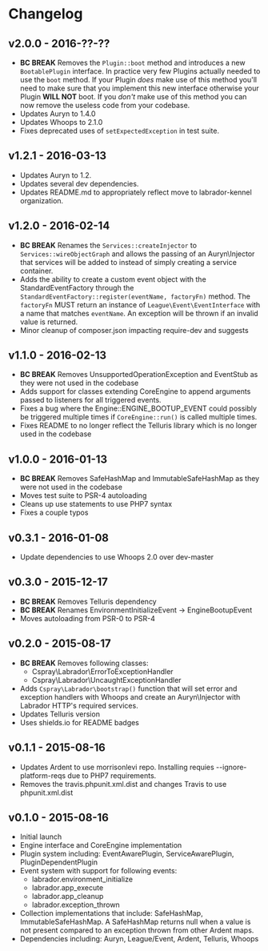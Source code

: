 # Changelog

## v2.0.0 - 2016-??-??

- **BC BREAK** Removes the `Plugin::boot` method and introduces a new `BootablePlugin` interface. In practice very few
  Plugins actually needed to use the `boot` method. If your Plugin *does*  make use of this method you'll need to make 
  sure that you implement this new interface otherwise your Plugin **WILL NOT** boot. If you *don't* make use of this 
  method you can now remove the useless code from your codebase.
- Updates Auryn to 1.4.0
- Updates Whoops to 2.1.0
- Fixes deprecated uses of `setExpectedException` in test suite.

## v1.2.1 - 2016-03-13

- Updates Auryn to 1.2.
- Updates several dev dependencies.
- Updates README.md to appropriately reflect move to labrador-kennel organization.

## v1.2.0 - 2016-02-14

- **BC BREAK** Renames the `Services::createInjector` to `Services::wireObjectGraph` and allows the passing of an Auryn\Injector 
  that services will be added to instead of simply creating a service container.
- Adds the ability to create a custom event object with the StandardEventFactory through the `StandardEventFactory::register(eventName, factoryFn)` 
  method. The `factoryFn` MUST return an instance of `League\Event\EventInterface` with a name that matches `eventName`. An 
  exception will be thrown if an invalid value is returned.
- Minor cleanup of composer.json impacting require-dev and suggests

## v1.1.0 - 2016-02-13

- **BC BREAK** Removes UnsupportedOperationException and EventStub as they were not used in the codebase
- Adds support for classes extending CoreEngine to append arguments passed to listeners for all triggered events.
- Fixes a bug where the Engine::ENGINE_BOOTUP_EVENT could possibly be triggered multiple times if `CoreEngine::run()` is
  called multiple times.
- Fixes README to no longer reflect the Telluris library which is no longer used in the codebase

## v1.0.0 - 2016-01-13

- **BC BREAK** Removes SafeHashMap and ImmutableSafeHashMap as they were not used in the codebase
- Moves test suite to PSR-4 autoloading
- Cleans up use statements to use PHP7 syntax
- Fixes a couple typos

## v0.3.1 - 2016-01-08

- Update dependencies to use Whoops 2.0 over dev-master

## v0.3.0 - 2015-12-17

- **BC BREAK** Removes Telluris dependency
- **BC BREAK** Renames EnvironmentInitializeEvent -> EngineBootupEvent
- Moves autoloading from PSR-0 to PSR-4

## v0.2.0 - 2015-08-17

- **BC BREAK** Removes following classes:
    - Cspray\Labrador\ErrorToExceptionHandler
    - Cspray\Labrador\UncaughtExceptionHandler
- Adds `Cspray\Labrador\bootstrap()` function that will set error and exception handlers
  with Whoops and create an Auryn\Injector with Labrador HTTP's required services.
- Updates Telluris version
- Uses shields.io for README badges

## v0.1.1 - 2015-08-16

- Updates Ardent to use morrisonlevi repo. Installing requies --ignore-platform-reqs due to
  PHP7 requirements.
- Removes the travis.phpunit.xml.dist and changes Travis to use phpunit.xml.dist

## v0.1.0 - 2015-08-16

- Initial launch
- Engine interface and CoreEngine implementation
- Plugin system including: EventAwarePlugin, ServiceAwarePlugin, PluginDependentPlugin
- Event system with support for following events:
    - labrador.environment_initialize
    - labrador.app_execute
    - labrador.app_cleanup
    - labrador.exception_thrown
- Collection implementations that include: SafeHashMap, ImmutableSafeHashMap. A SafeHashMap
  returns null when a value is not present compared to an exception thrown from other
  Ardent maps.
- Dependencies including: Auryn, League/Event, Ardent, Telluris, Whoops
